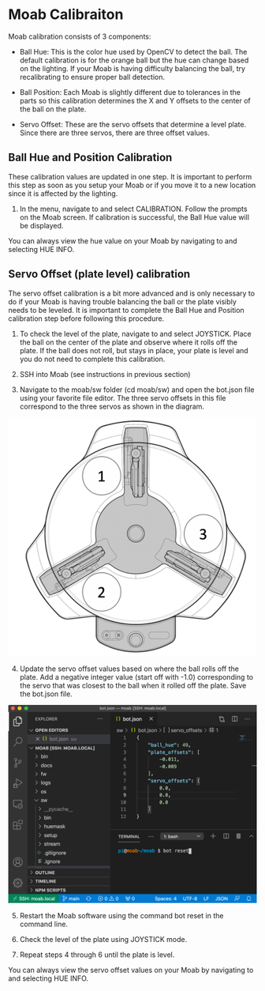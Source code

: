 # Moab Calibraiton

Moab calibration consists of 3 components:

- Ball Hue: This is the color hue used by OpenCV to detect the ball. The default calibration is for the orange ball but the hue can change based on the lighting. If your Moab is having difficulty balancing the ball, try recalibrating to ensure proper ball detection.

- Ball Position: Each Moab is slightly different due to tolerances in the parts so this calibration determines the X and Y offsets to the center of the ball on the plate.

- Servo Offset: These are the servo offsets that determine a level plate. Since there are three servos, there are three offset values.

## Ball Hue and Position Calibration

These calibration values are updated in one step. It is important to perform this step as soon as you setup your Moab or if you move it to a new location since it is affected by the lighting.

1. In the menu, navigate to and select CALIBRATION. Follow the prompts on the Moab screen. If calibration is successful, the Ball Hue value will be displayed.

You can always view the hue value on your Moab by navigating to and selecting HUE INFO.

## Servo Offset (plate level) calibration

The servo offset calibration is a bit more advanced and is only necessary to do if your Moab is having trouble balancing the ball or the plate visibly needs to be leveled. It is important to complete the Ball Hue and Position calibration step before following this procedure.



1. To check the level of the plate, navigate to and select JOYSTICK. Place the ball on the center of the plate and observe where it rolls off the plate. If the ball does not roll, but stays in place, your plate is level and you do not need to complete this calibration.

2. SSH into Moab (see instructions in previous section)

3. Navigate to the moab/sw folder (cd moab/sw) and open the bot.json file using your favorite file editor. The three servo offsets in this file correspond to the three servos as shown in the diagram. 

![servo-numbers](images/servo-numbers.png)

4. Update the servo offset values based on where the ball rolls off the plate. Add a negative integer value (start off with -1.0) corresponding to the servo that was closest to the ball when it rolled off the plate. Save the bot.json file.

![bot-json](images/bot-json.png)

5. Restart the Moab software using the command bot reset in the command line.

6. Check the level of the plate using JOYSTICK mode.

7. Repeat steps 4 through 6 until the plate is level.

You can always view the servo offset values on your Moab by navigating to and selecting HUE INFO.
